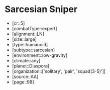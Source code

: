
# Sarcesian Sniper

- [cr::5]
- [combatType::expert]
- [alignment::LN]
- [size::large]
- [type::humanoid]
- [subtype::sarcesian]
- [environment::low-gravity]
- [climate::any]
- [planet::Diaspora]
- [organization::['solitary', 'pair', 'squad(3-5)']]
- [source::AA]
- [page::98]
